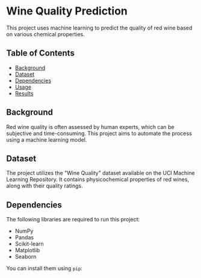 # Wine Quality Prediction

This project uses machine learning to predict the quality of red wine based on various chemical properties.

## Table of Contents

* [Background](#background)
* [Dataset](#dataset)
* [Dependencies](#dependencies)
* [Usage](#usage)
* [Results](#results)



## Background

Red wine quality is often assessed by human experts, which can be subjective and time-consuming. This project aims to automate the process using a machine learning model.

## Dataset

The project utilizes the "Wine Quality" dataset available on the UCI Machine Learning Repository. It contains physicochemical properties of red wines, along with their quality ratings.

## Dependencies

The following libraries are required to run this project:

*   NumPy
*   Pandas
*   Scikit-learn
*   Matplotlib
*   Seaborn

You can install them using `pip`:
